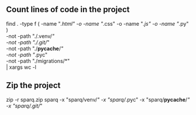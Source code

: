 ## Count lines of code in the project
find . -type f \( -name "*.html" -o -name "*.css" -o -name "*.js" -o -name "*.py" \) \
  -not -path "./.venv/*" \
  -not -path "./.git/*" \
  -not -path "./__pycache__/*" \
  -not -path "*.pyc" \
  -not -path "./migrations/*" \
  | xargs wc -l


## Zip the project
 zip -r sparq.zip sparq -x "sparq/venv/*" -x "sparq/*.pyc" -x "sparq/__pycache__/*" -x "sparq/.git/*"
